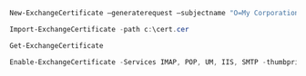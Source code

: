 <!-- TITLE: Exchange 2007 Request New Ssl Certificate Csr -->


```powershell
New-ExchangeCertificate –generaterequest –subjectname "O=My Corporation Inc, OU=Internet Sales, C=US, S=California, L=Los Angeles, CN=exchange.mydomain.com" –privatekeyexportable:1 -keysize 2048 –path c:\certrequest.txt

Import-ExchangeCertificate -path c:\cert.cer

Get-ExchangeCertificate

Enable-ExchangeCertificate -Services IMAP, POP, UM, IIS, SMTP -thumbprint 896B74B25F7EBF330C93E56DA2A76CFC6A7
```
